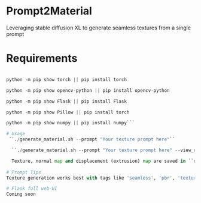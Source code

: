 # Prompt2Material
Leveraging stable diffusion XL to generate seamless textures from a single prompt

# Requirements
```python -m pip show diffusers || pip install diffusers

python -m pip show torch || pip install torch

python -m pip show opencv-python || pip install opencv-python

python -m pip show Flask || pip install Flask

python -m pip show Pillow || pip install torch

python -m pip show numpy || pip install numpy```

# Usage
 ``./generate_material.sh --prompt "Your texture prompt here"``

  ``./generate_material.sh --prompt "Your texture prompt here" --view_results`` To see generate material

  Texture, normal map and displacement (extrusion) map are saved in ``results/``.
  
# Prompt Tips
Texture generation works best with tags like 'seamless', 'pbr', 'texture', 'topview'

# Flask full web-UI
Coming soon
